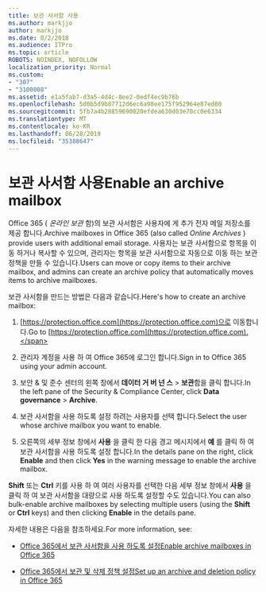 ```yaml
---
title: 보관 사서함 사용
ms.author: markjjo
author: markjjo
ms.date: 8/2/2018
ms.audience: ITPro
ms.topic: article
ROBOTS: NOINDEX, NOFOLLOW
localization_priority: Normal
ms.custom:
- "307"
- "3100008"
ms.assetid: e1a5fab7-d3a5-4d4c-8ee2-0edf4ec9b76b
ms.openlocfilehash: 5d0b5d9b87712d6ec6a98ee175f952964e87ed80
ms.sourcegitcommit: 5fb7a4b28859690020efdea630d03e70cc0e6334
ms.translationtype: MT
ms.contentlocale: ko-KR
ms.lasthandoff: 06/28/2019
ms.locfileid: "35388647"
---
```

# <a name="enable-an-archive-mailbox"></a><span data-ttu-id="49e60-102">보관 사서함 사용</span><span class="sxs-lookup"><span data-stu-id="49e60-102">Enable an archive mailbox</span></span>

<span data-ttu-id="49e60-103">Office 365 ( *온라인 보관* 함)의 보관 사서함은 사용자에 게 추가 전자 메일 저장소를 제공 합니다.</span><span class="sxs-lookup"><span data-stu-id="49e60-103">Archive mailboxes in Office 365 (also called  *Online Archives*  ) provide users with additional email storage.</span></span> <span data-ttu-id="49e60-104">사용자는 보관 사서함으로 항목을 이동 하거나 복사할 수 있으며, 관리자는 항목을 보관 사서함으로 자동으로 이동 하는 보관 정책을 만들 수 있습니다.</span><span class="sxs-lookup"><span data-stu-id="49e60-104">Users can move or copy items to their archive mailbox, and admins can create an archive policy that automatically moves items to archive mailboxes.</span></span>
  
<span data-ttu-id="49e60-105">보관 사서함을 만드는 방법은 다음과 같습니다.</span><span class="sxs-lookup"><span data-stu-id="49e60-105">Here's how to create an archive mailbox:</span></span>
  
1. <span data-ttu-id="49e60-106">[https://protection.office.com](https://protection.office.com)으로 이동합니다.</span><span class="sxs-lookup"><span data-stu-id="49e60-106">Go to [https://protection.office.com](https://protection.office.com).</span></span>

2. <span data-ttu-id="49e60-107">관리자 계정을 사용 하 여 Office 365에 로그인 합니다.</span><span class="sxs-lookup"><span data-stu-id="49e60-107">Sign in to Office 365 using your admin account.</span></span>

3. <span data-ttu-id="49e60-108">보안 &amp; 및 준수 센터의 왼쪽 창에서 **데이터 거 버 넌 스** \> **보관**함을 클릭 합니다.</span><span class="sxs-lookup"><span data-stu-id="49e60-108">In the left pane of the Security &amp; Compliance Center, click **Data governance** \> **Archive**.</span></span>

4. <span data-ttu-id="49e60-109">보관 사서함을 사용 하도록 설정 하려는 사용자를 선택 합니다.</span><span class="sxs-lookup"><span data-stu-id="49e60-109">Select the user whose archive mailbox you want to enable.</span></span>

5. <span data-ttu-id="49e60-110">오른쪽의 세부 정보 창에서 **사용** 을 클릭 한 다음 경고 메시지에서 **예** 를 클릭 하 여 보관 사서함을 사용 하도록 설정 합니다.</span><span class="sxs-lookup"><span data-stu-id="49e60-110">In the details pane on the right, click **Enable** and then click **Yes** in the warning message to enable the archive mailbox.</span></span>

<span data-ttu-id="49e60-111">**Shift** 또는 **Ctrl** 키를 사용 하 여 여러 사용자를 선택한 다음 세부 정보 창에서 **사용** 을 클릭 하 여 보관 사서함을 대량으로 사용 하도록 설정할 수도 있습니다.</span><span class="sxs-lookup"><span data-stu-id="49e60-111">You can also bulk-enable archive mailboxes by selecting multiple users (using the **Shift** or **Ctrl** keys) and then clicking **Enable** in the details pane.</span></span>
  
<span data-ttu-id="49e60-112">자세한 내용은 다음을 참조하세요.</span><span class="sxs-lookup"><span data-stu-id="49e60-112">For more information, see:</span></span>
  
- [<span data-ttu-id="49e60-113">Office 365에서 보관 사서함을 사용 하도록 설정</span><span class="sxs-lookup"><span data-stu-id="49e60-113">Enable archive mailboxes in Office 365</span></span>](https://support.office.com/article/enable-archive-mailboxes-in-the-office-365-security-compliance-center-268a109e-7843-405b-bb3d-b9393b2342ce)

- [<span data-ttu-id="49e60-114">Office 365에서 보관 및 삭제 정책 설정</span><span class="sxs-lookup"><span data-stu-id="49e60-114">Set up an archive and deletion policy in Office 365</span></span>](https://support.office.com/article/Set-up-an-archive-and-deletion-policy-for-mailboxes-in-your-Office-365-organization-ec3587e4-7b4a-40fb-8fb8-8aa05aeae2ce)
